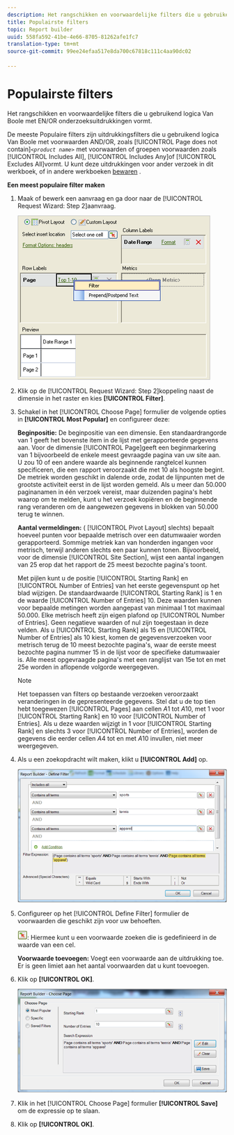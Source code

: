 ```yaml
---
description: Het rangschikken en voorwaardelijke filters die u gebruikend logica Van Boole met EN/OR onderzoeksuitdrukkingen vormt.
title: Populairste filters
topic: Report builder
uuid: 558fa592-41be-4e66-8705-81262afe1fc7
translation-type: tm+mt
source-git-commit: 99ee24efaa517e8da700c67818c111c4aa90dc02

---
```



# Populairste filters

Het rangschikken en voorwaardelijke filters die u gebruikend logica Van Boole met EN/OR onderzoeksuitdrukkingen vormt.

De meeste Populaire filters zijn uitdrukkingsfilters die u gebruikend logica Van Boole met voorwaarden AND/OR, zoals [!UICONTROL Page does not contain]*`<product name>`* met voorwaarden of groepen voorwaarden zoals [!UICONTROL Includes All], [!UICONTROL Includes Any]of [!UICONTROL Excludes All]vormt. U kunt deze uitdrukkingen voor ander verzoek in dit werkboek, of in andere werkboeken [bewaren](/help/analyze/report-builder/layout/c-filter-dimensions/saved-filters.md) .

**Een meest populaire filter maken**

1. Maak of bewerk een aanvraag en ga door naar de [!UICONTROL Request Wizard: Step 2]aanvraag.

   ![Stapinfo](assets/dimension_filter.png)

1. Klik op de [!UICONTROL Request Wizard: Step 2]koppeling naast de dimensie in het raster en kies **[!UICONTROL Filter]**.
1. Schakel in het [!UICONTROL Choose Page] formulier de volgende opties in **[!UICONTROL Most Popular]** en configureer deze:

   **Beginpositie:** De beginpositie van een dimensie. Een standaardrangorde van 1 geeft het bovenste item in de lijst met gerapporteerde gegevens aan. Voor de dimensie [!UICONTROL Page]geeft een beginmarkering van 1 bijvoorbeeld de enkele meest gevraagde pagina van uw site aan. U zou 10 of een andere waarde als beginnende rangtelcel kunnen specificeren, die een rapport veroorzaakt die met 10 als hoogste begint. De metriek worden geschikt in dalende orde, zodat de lijnpunten met de grootste activiteit eerst in de lijst worden gemeld. Als u meer dan 50.000 paginanamen in één verzoek vereist, maar duizenden pagina&#39;s hebt waarop om te melden, kunt u het verzoek kopiëren en de beginnende rang veranderen om de aangewezen gegevens in blokken van 50.000 terug te winnen.

   **Aantal vermeldingen:** ( [!UICONTROL Pivot Layout] slechts) bepaalt hoeveel punten voor bepaalde metrisch over een datumwaaier worden gerapporteerd. Sommige metriek kan van honderden ingangen voor metrisch, terwijl anderen slechts een paar kunnen tonen. Bijvoorbeeld, voor de dimensie [!UICONTROL Site Section], wijst een aantal ingangen van 25 erop dat het rapport de 25 meest bezochte pagina&#39;s toont.

   Met pijlen kunt u de positie [!UICONTROL Starting Rank] en [!UICONTROL Number of Entries] van het eerste gegevenspunt op het blad wijzigen. De standaardwaarde [!UICONTROL Starting Rank] is 1 en de waarde [!UICONTROL Number of Entries] 10. Deze waarden kunnen voor bepaalde metingen worden aangepast van minimaal 1 tot maximaal 50.000. Elke metrisch heeft zijn eigen plafond op [!UICONTROL Number of Entries]. Geen negatieve waarden of nul zijn toegestaan in deze velden. Als u [!UICONTROL Starting Rank] als 15 en [!UICONTROL Number of Entries] als 10 kiest, komen de gegevensverzoeken voor metrisch terug de 10 meest bezochte pagina&#39;s, waar de eerste meest bezochte pagina nummer 15 in de lijst voor de specifieke datumwaaier is. Alle meest opgevraagde pagina&#39;s met een ranglijst van 15e tot en met 25e worden in aflopende volgorde weergegeven.

   >[!NOTE]
   >
   >Het toepassen van filters op bestaande verzoeken veroorzaakt veranderingen in de gepresenteerde gegevens. Stel dat u de top tien hebt toegewezen [!UICONTROL Pages] aan cellen $A$1 tot $A$10, met 1 voor [!UICONTROL Starting Rank] en 10 voor [!UICONTROL Number of Entries]. Als u deze waarden wijzigt in 1 voor [!UICONTROL Starting Rank] en slechts 3 voor [!UICONTROL Number of Entries], worden de gegevens die eerder cellen $A$4 tot en met $A$10 invullen, niet meer weergegeven.

1. Als u een zoekopdracht wilt maken, klikt u **[!UICONTROL Add]** op.

   ![Stapinfo](assets/expressions_define_filter.png)

1. Configureer op het [!UICONTROL Define Filter] formulier de voorwaarden die geschikt zijn voor uw behoeften.

   ![select_cell_icon.png](assets/select_cell_icon.png): Hiermee kunt u een voorwaarde zoeken die is gedefinieerd in de waarde van een cel.

   **Voorwaarde toevoegen:** Voegt een voorwaarde aan de uitdrukking toe. Er is geen limiet aan het aantal voorwaarden dat u kunt toevoegen.

1. Klik op **[!UICONTROL OK]**.

   ![Stapinfo](assets/choose_page_02.png)

1. Klik in het [!UICONTROL Choose Page] formulier **[!UICONTROL Save]** om de expressie op te slaan.
1. Klik op **[!UICONTROL OK]**.
